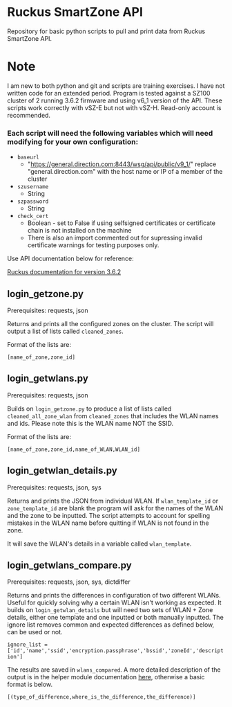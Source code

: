 # Ruckus SmartZone API

Repository for basic python scripts to pull and print data from Ruckus SmartZone API.

# Note

I am new to both python and git and scripts are training exercises. I have not written code for an extended period.
Program is tested against a SZ100 cluster of 2 running 3.6.2 firmware and using v6_1 version of the API. These scripts work correctly with vSZ-E but not with vSZ-H. Read-only account is recommended.

### Each script will need the following variables which will need modifying for your own configuration:

* `baseurl`
    * "https://general.direction.com:8443/wsg/api/public/v9_1/" replace "general.direction.com" with the host name or IP of a member of the cluster
* `szusername`
    * String
* `szpassword`
    * String
* `check_cert`
    * Boolean - set to False if using selfsigned certificates or certificate chain is not installed on the machine
    * There is also an import commented out for supressing invalid certificate warnings for testing purposes only.

Use API documentation below for reference:

[Ruckus documentation for version 3.6.2](http://docs.ruckuswireless.com/smartzone/3.6.2/sz100-public-api-reference-guide-3-6-2.html)

## login_getzone.py

Prerequisites: requests, json

Returns and prints all the configured zones on the cluster. The script will output a list of lists called `cleaned_zones`.

Format of the lists are:

`[name_of_zone,zone_id]`

## login_getwlans.py

Prerequisites: requests, json

Builds on `login_getzone.py` to produce a list of lists called  `cleaned_all_zone_wlan`  from  `cleaned_zones`  that includes the WLAN names and ids. Please note this is the WLAN name NOT the SSID.

Format of the lists are:

`[name_of_zone,zone_id,name_of_WLAN,WLAN_id]`

## login_getwlan_details.py

Prerequisites: requests, json, sys

Returns and prints the JSON from individual WLAN. If  `wlan_template_id`  or `zone_template_id`  are blank the program will ask for the names of the WLAN and the zone to be inputted. The script attempts to account for spelling mistakes in the WLAN name before quitting if WLAN is not found in the zone.

It will save the WLAN's details in a variable called `wlan_template`.

## login_getwlans_compare.py

Prerequisites: requests, json, sys, dictdiffer

Returns and prints the differences in configuration of two different WLANs. Useful for quickly solving why a certain WLAN isn't working as expected. It builds on `login_getwlan_details` but will need two sets of WLAN + Zone details, either one template and one inputted or both manually inputted. The ignore list removes common and expected differences as defined below, can be used or not.

`ignore_list = ['id','name','ssid','encryption.passphrase','bssid','zoneId','description']`

The results are saved in `wlans_compared`. A more detailed description of the output is in the helper module documentation [here](https://dictdiffer.readthedocs.io/en/latest/), otherwise a basic format is below.

`[(type_of_difference,where_is_the_difference,the_difference)]`
